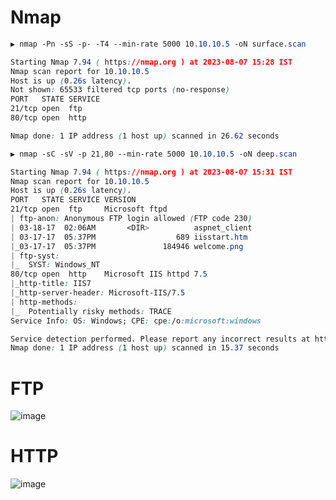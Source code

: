 # Nmap
```CSS
▶ nmap -Pn -sS -p- -T4 --min-rate 5000 10.10.10.5 -oN surface.scan

Starting Nmap 7.94 ( https://nmap.org ) at 2023-08-07 15:28 IST
Nmap scan report for 10.10.10.5
Host is up (0.26s latency).
Not shown: 65533 filtered tcp ports (no-response)
PORT   STATE SERVICE
21/tcp open  ftp
80/tcp open  http

Nmap done: 1 IP address (1 host up) scanned in 26.62 seconds
```
```CSS
▶ nmap -sC -sV -p 21,80 --min-rate 5000 10.10.10.5 -oN deep.scan

Starting Nmap 7.94 ( https://nmap.org ) at 2023-08-07 15:31 IST
Nmap scan report for 10.10.10.5
Host is up (0.26s latency).
PORT   STATE SERVICE VERSION
21/tcp open  ftp     Microsoft ftpd
| ftp-anon: Anonymous FTP login allowed (FTP code 230)
| 03-18-17  02:06AM       <DIR>          aspnet_client
| 03-17-17  05:37PM                  689 iisstart.htm
|_03-17-17  05:37PM               184946 welcome.png
| ftp-syst: 
|_  SYST: Windows_NT
80/tcp open  http    Microsoft IIS httpd 7.5
|_http-title: IIS7
|_http-server-header: Microsoft-IIS/7.5
| http-methods: 
|_  Potentially risky methods: TRACE
Service Info: OS: Windows; CPE: cpe:/o:microsoft:windows

Service detection performed. Please report any incorrect results at https://nmap.org/submit/ .
Nmap done: 1 IP address (1 host up) scanned in 15.37 seconds
```

# FTP
![image](https://github.com/karanshergill/Hack-the-Box/assets/83878909/d7c41409-5936-4da5-8464-17f3d93385d2)

# HTTP
![image](https://github.com/karanshergill/Hack-the-Box/assets/83878909/1b24c617-3c50-4c19-a2c6-4993b136cba5)
